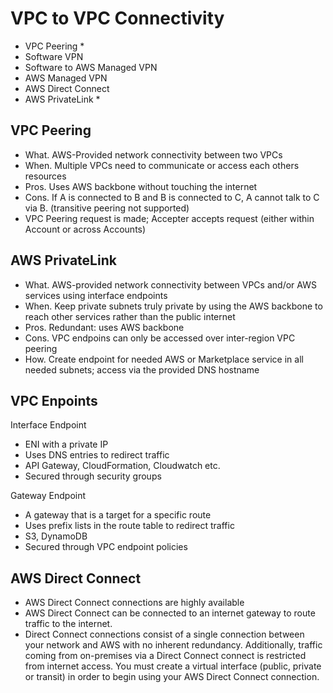 # VPC to VPC Connectivity #

- VPC Peering *
- Software VPN
- Software to AWS Managed VPN
- AWS Managed VPN
- AWS Direct Connect
- AWS PrivateLink *

## VPC Peering  ##

- What. AWS-Provided network connectivity between two VPCs
- When. Multiple VPCs need to communicate or access each others resources
- Pros. Uses AWS backbone without touching the internet
- Cons. If A is connected to B and B is connected to C, A cannot talk to C via B. (transitive peering not supported)
- VPC Peering request is made; Accepter accepts request (either within Account or across Accounts)

## AWS PrivateLink ##

- What. AWS-provided network connectivity between VPCs and/or AWS services using interface endpoints
- When. Keep private subnets truly private by using the AWS backbone to reach other services rather than the public internet
- Pros. Redundant: uses AWS backbone
- Cons. VPC endpoins can only be accessed over inter-region VPC peering
- How. Create endpoint for needed AWS or Marketplace service in all needed subnets; access via the provided DNS hostname

## VPC Enpoints  ##

Interface Endpoint
- ENI with a private IP
- Uses DNS entries to redirect traffic
- API Gateway, CloudFormation, Cloudwatch etc.
- Secured through security groups

Gateway Endpoint
- A gateway that is a target for a specific route
- Uses prefix lists in the route table to redirect traffic
- S3, DynamoDB
- Secured through VPC endpoint policies

## AWS Direct Connect ##
- AWS Direct Connect connections are highly available
- AWS Direct Connect can be connected to an internet gateway to route traffic to the internet.
- Direct Connect connections consist of a single connection between your network and AWS with no inherent redundancy. Additionally, traffic coming from on-premises via a Direct Connect connect is restricted from internet access. You must create a virtual interface (public, private or transit) in order to begin using your AWS Direct Connect connection.
